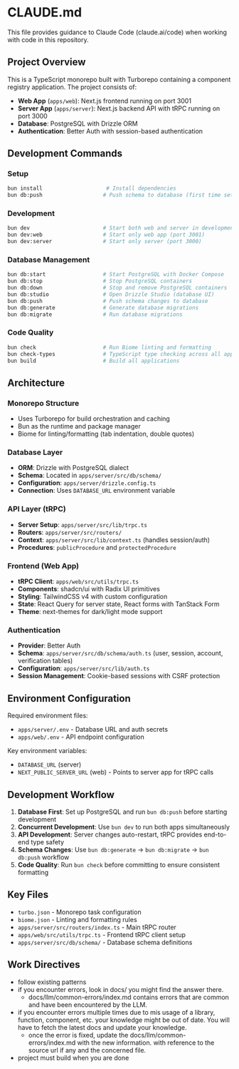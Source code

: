 # CLAUDE.md

This file provides guidance to Claude Code (claude.ai/code) when working with code in this repository.

## Project Overview

This is a TypeScript monorepo built with Turborepo containing a component registry application. The project consists of:

- **Web App** (`apps/web`): Next.js frontend running on port 3001
- **Server App** (`apps/server`): Next.js backend API with tRPC running on port 3000
- **Database**: PostgreSQL with Drizzle ORM
- **Authentication**: Better Auth with session-based authentication

## Development Commands

### Setup

```bash
bun install                    # Install dependencies
bun db:push                   # Push schema to database (first time setup)
```

### Development

```bash
bun dev                       # Start both web and server in development
bun dev:web                   # Start only web app (port 3001)
bun dev:server                # Start only server (port 3000)
```

### Database Management

```bash
bun db:start                  # Start PostgreSQL with Docker Compose
bun db:stop                   # Stop PostgreSQL containers
bun db:down                   # Stop and remove PostgreSQL containers
bun db:studio                 # Open Drizzle Studio (database UI)
bun db:push                   # Push schema changes to database
bun db:generate               # Generate database migrations
bun db:migrate                # Run database migrations
```

### Code Quality

```bash
bun check                     # Run Biome linting and formatting
bun check-types               # TypeScript type checking across all apps
bun build                     # Build all applications
```

## Architecture

### Monorepo Structure

- Uses Turborepo for build orchestration and caching
- Bun as the runtime and package manager
- Biome for linting/formatting (tab indentation, double quotes)

### Database Layer

- **ORM**: Drizzle with PostgreSQL dialect
- **Schema**: Located in `apps/server/src/db/schema/`
- **Configuration**: `apps/server/drizzle.config.ts`
- **Connection**: Uses `DATABASE_URL` environment variable

### API Layer (tRPC)

- **Server Setup**: `apps/server/src/lib/trpc.ts`
- **Routers**: `apps/server/src/routers/`
- **Context**: `apps/server/src/lib/context.ts` (handles session/auth)
- **Procedures**: `publicProcedure` and `protectedProcedure`

### Frontend (Web App)

- **tRPC Client**: `apps/web/src/utils/trpc.ts`
- **Components**: shadcn/ui with Radix UI primitives
- **Styling**: TailwindCSS v4 with custom configuration
- **State**: React Query for server state, React forms with TanStack Form
- **Theme**: next-themes for dark/light mode support

### Authentication

- **Provider**: Better Auth
- **Schema**: `apps/server/src/db/schema/auth.ts` (user, session, account, verification tables)
- **Configuration**: `apps/server/src/lib/auth.ts`
- **Session Management**: Cookie-based sessions with CSRF protection

## Environment Configuration

Required environment files:

- `apps/server/.env` - Database URL and auth secrets
- `apps/web/.env` - API endpoint configuration

Key environment variables:

- `DATABASE_URL` (server)
- `NEXT_PUBLIC_SERVER_URL` (web) - Points to server app for tRPC calls

## Development Workflow

1. **Database First**: Set up PostgreSQL and run `bun db:push` before starting development
2. **Concurrent Development**: Use `bun dev` to run both apps simultaneously
3. **API Development**: Server changes auto-restart, tRPC provides end-to-end type safety
4. **Schema Changes**: Use `bun db:generate` → `bun db:migrate` → `bun db:push` workflow
5. **Code Quality**: Run `bun check` before committing to ensure consistent formatting

## Key Files

- `turbo.json` - Monorepo task configuration
- `biome.json` - Linting and formatting rules
- `apps/server/src/routers/index.ts` - Main tRPC router
- `apps/web/src/utils/trpc.ts` - Frontend tRPC client setup
- `apps/server/src/db/schema/` - Database schema definitions

## Work Directives

- follow existing patterns
- if you encounter errors, look in docs/ you might find the answer there.
  - docs/llm/common-errors/index.md contains errors that are common and have been encountered by the LLM.
- if you encounter errors multiple times due to mis usage of a library, function, component, etc. your knowledge might be out of date. You will have to fetch the latest docs and update your knowledge.
  - once the error is fixed, update the docs/llm/common-errors/index.md with the new information. with reference to the source url if any and the concerned file.
- project must build when you are done
